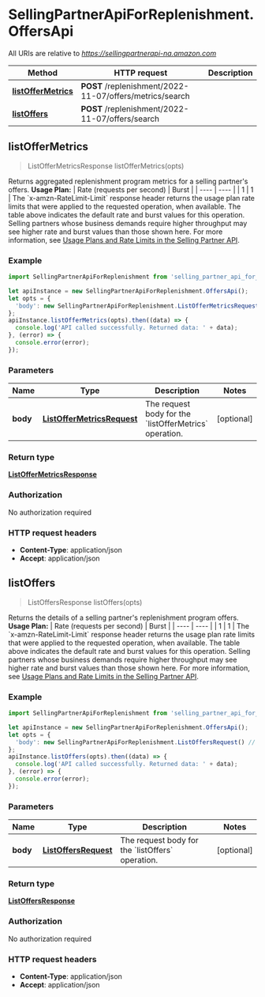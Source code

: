 # SellingPartnerApiForReplenishment.OffersApi

All URIs are relative to *https://sellingpartnerapi-na.amazon.com*

Method | HTTP request | Description
------------- | ------------- | -------------
[**listOfferMetrics**](OffersApi.md#listOfferMetrics) | **POST** /replenishment/2022-11-07/offers/metrics/search | 
[**listOffers**](OffersApi.md#listOffers) | **POST** /replenishment/2022-11-07/offers/search | 



## listOfferMetrics

> ListOfferMetricsResponse listOfferMetrics(opts)



Returns aggregated replenishment program metrics for a selling partner&#39;s offers.  **Usage Plan:**  | Rate (requests per second) | Burst | | ---- | ---- | | 1 | 1 |  The &#x60;x-amzn-RateLimit-Limit&#x60; response header returns the usage plan rate limits that were applied to the requested operation, when available. The table above indicates the default rate and burst values for this operation. Selling partners whose business demands require higher throughput may see higher rate and burst values than those shown here. For more information, see [Usage Plans and Rate Limits in the Selling Partner API](https://developer-docs.amazon.com/sp-api/docs/usage-plans-and-rate-limits-in-the-sp-api).

### Example

```javascript
import SellingPartnerApiForReplenishment from 'selling_partner_api_for_replenishment';

let apiInstance = new SellingPartnerApiForReplenishment.OffersApi();
let opts = {
  'body': new SellingPartnerApiForReplenishment.ListOfferMetricsRequest() // ListOfferMetricsRequest | The request body for the `listOfferMetrics` operation.
};
apiInstance.listOfferMetrics(opts).then((data) => {
  console.log('API called successfully. Returned data: ' + data);
}, (error) => {
  console.error(error);
});

```

### Parameters


Name | Type | Description  | Notes
------------- | ------------- | ------------- | -------------
 **body** | [**ListOfferMetricsRequest**](ListOfferMetricsRequest.md)| The request body for the &#x60;listOfferMetrics&#x60; operation. | [optional] 

### Return type

[**ListOfferMetricsResponse**](ListOfferMetricsResponse.md)

### Authorization

No authorization required

### HTTP request headers

- **Content-Type**: application/json
- **Accept**: application/json


## listOffers

> ListOffersResponse listOffers(opts)



Returns the details of a selling partner&#39;s replenishment program offers.  **Usage Plan:**  | Rate (requests per second) | Burst | | ---- | ---- | | 1 | 1 |  The &#x60;x-amzn-RateLimit-Limit&#x60; response header returns the usage plan rate limits that were applied to the requested operation, when available. The table above indicates the default rate and burst values for this operation. Selling partners whose business demands require higher throughput may see higher rate and burst values than those shown here. For more information, see [Usage Plans and Rate Limits in the Selling Partner API](https://developer-docs.amazon.com/sp-api/docs/usage-plans-and-rate-limits-in-the-sp-api).

### Example

```javascript
import SellingPartnerApiForReplenishment from 'selling_partner_api_for_replenishment';

let apiInstance = new SellingPartnerApiForReplenishment.OffersApi();
let opts = {
  'body': new SellingPartnerApiForReplenishment.ListOffersRequest() // ListOffersRequest | The request body for the `listOffers` operation.
};
apiInstance.listOffers(opts).then((data) => {
  console.log('API called successfully. Returned data: ' + data);
}, (error) => {
  console.error(error);
});

```

### Parameters


Name | Type | Description  | Notes
------------- | ------------- | ------------- | -------------
 **body** | [**ListOffersRequest**](ListOffersRequest.md)| The request body for the &#x60;listOffers&#x60; operation. | [optional] 

### Return type

[**ListOffersResponse**](ListOffersResponse.md)

### Authorization

No authorization required

### HTTP request headers

- **Content-Type**: application/json
- **Accept**: application/json

